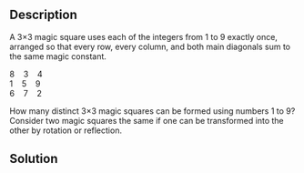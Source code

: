 ## **Description**

A 3×3 magic square uses each of the integers from 1 to 9 exactly once, arranged so that every row, every column, and both main diagonals sum to the same magic constant.

<p align="center">

8 &nbsp;&nbsp; 3 &nbsp;&nbsp; 4  
1 &nbsp;&nbsp; 5 &nbsp;&nbsp; 9  
6 &nbsp;&nbsp; 7 &nbsp;&nbsp; 2  

</p>

How many distinct 3×3 magic squares can be formed using numbers 1 to 9?  
Consider two magic squares the same if one can be transformed into the other by rotation or reflection.

## **Solution**

